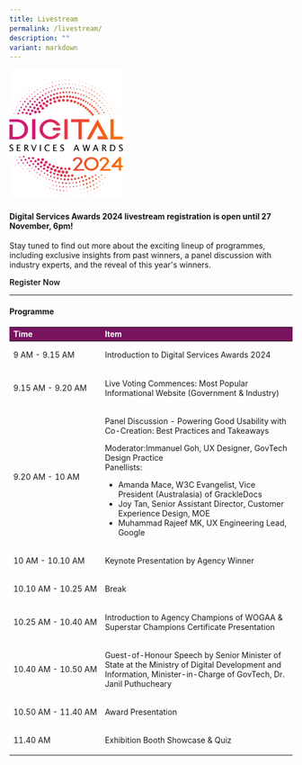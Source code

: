 ```yaml
---
title: Livestream
permalink: /livestream/
description: ""
variant: markdown
---
```

<style type="text/css">
.content h4 {
    color: #B41E8E;
    font-weight: 700;
}
a.bp-button {
    text-decoration: none;
    font-weight: 600;
}
a.bp-button:hover {
    text-decoration: underline;
}
table#award_cat th {
    background: #78145F;
    color: #fff;
    font-weight: 700;
}
</style>
<div class="row is-multiline">
  <div class="col is-12 has-text-centered">
    <div><img style="max-width:40%" alt="2024 DSA logo" src="/images/DSA2024_logo.svg"></div>
    <h4>Digital Services Awards 2024 livestream registration is open until 27 November, 6pm!</h4>
    <p>Stay tuned to find out more about the exciting lineup of programmes, including exclusive insights from past winners, a panel discussion with industry experts, and the reveal of this year's winners.</p>
    <p><a target="_blank" class="bp-button is-primary is-uppercase" href="https://go.gov.sg/dsa24-home-registration">Register Now</a> </p>
    <hr>
      <h4>Programme</h4>
    <table id="award_cat" style="text-align: left;" cellpadding="0" cellspacing="0" border="0" width="100%">
      <thead>
        <tr>
          <th scope="col" nowrap="nowrap">Time</th>
          <th scope="col">Item</th>
        </tr>
      </thead>
      <tbody>
        <tr>
          <td nowrap="nowrap"><p>9 AM - 9.15 AM</p></td>
          <td><p>Introduction to Digital Services Awards 2024&nbsp;</p></td>
        </tr>
        <tr>
          <td nowrap="nowrap"><p>9.15 AM - 9.20 AM</p></td>
          <td><p>Live Voting Commences: Most Popular Informational Website (Government &amp; Industry)</p></td>
        </tr>
        <tr>
          <td nowrap="nowrap"><p>9.20 AM - 10 AM</p></td>
          <td><p>Panel Discussion - Powering Good Usability with Co-Creation: Best Practices and Takeaways</p>
            <p>Moderator:Immanuel Goh, UX Designer, GovTech Design Practice<br>
              Panellists:<br>
            </p><ul>
              <li>Amanda Mace, W3C Evangelist, Vice President (Australasia) of GrackleDocs</li>
              <li>Joy Tan, Senior Assistant Director, Customer Experience Design, MOE</li>
              <li>Muhammad Rajeef MK, UX Engineering Lead, Google</li>
            </ul>
          <p></p></td>
        </tr>
        <tr>
          <td nowrap="nowrap"><p>10 AM - 10.10 AM</p></td>
          <td><p>Keynote Presentation by Agency Winner</p></td>
        </tr>
        <tr>
          <td nowrap="nowrap"><p>10.10 AM - 10.25 AM</p></td>
          <td><p>Break</p></td>
        </tr>
        <tr>
          <td nowrap="nowrap"><p>10.25 AM - 10.40 AM</p></td>
          <td><p>Introduction to Agency Champions of WOGAA &amp; Superstar Champions Certificate Presentation</p></td>
        </tr>
        <tr>
          <td nowrap="nowrap"><p>10.40 AM - 10.50 AM</p></td>
          <td><p>Guest-of-Honour Speech by Senior Minister of State at the Ministry of Digital Development and Information, Minister-in-Charge of GovTech, Dr. Janil Puthucheary</p></td>
        </tr>
        <tr>
          <td nowrap="nowrap"><p>10.50 AM - 11.40 AM</p></td>
          <td><p>Award Presentation</p></td>
        </tr>
        <tr>
          <td nowrap="nowrap"><p>11.40 AM</p></td>
          <td><p>Exhibition Booth Showcase &amp; Quiz</p></td>
        </tr>
      </tbody>
    </table>
  </div>
</div>